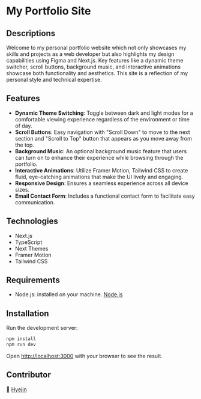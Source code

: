 # My Portfolio Site

## Descriptions

Welcome to my personal portfolio website which not only showcases my skills and projects as a web developer but also highlights my design capabilities using Figma and Next.js. Key features like a dynamic theme switcher, scroll buttons, background music, and interactive animations showcase both functionality and aesthetics. This site is a reflection of my personal style and technical expertise.

## Features

- **Dynamic Theme Switching**: Toggle between dark and light modes for a comfortable viewing experience regardless of the environment or time of day.
- **Scroll Buttons**: Easy navigation with "Scroll Down" to move to the next section and "Scroll to Top" button that appears as you move away from the top.
- **Background Music**: An optional background music feature that users can turn on to enhance their experience while browsing through the portfolio.
- **Interactive Animations**: Utilize Framer Motion, Tailwind CSS to create fluid, eye-catching animations that make the UI lively and engaging.
- **Responsive Design**: Ensures a seamless experience across all device sizes.
- **Email Contact Form**: Includes a functional contact form to facilitate easy communication.

## Technologies

- Next.js
- TypeScript
- Next Themes
- Framer Motion
- Tailwind CSS

## Requirements

- Node.js: installed on your machine. [Node.js](https://nodejs.org/en)

## Installation

Run the development server:

```bash
npm install
npm run dev
```

Open [http://localhost:3000](http://localhost:3000) with your browser to see the result.

## Contributor

🌻 [Hyejin](https://github.com/hyejin-seok)
